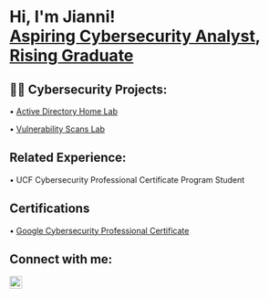 <h1>Hi, I'm Jianni! <br/><a href="https://github.com/jianni02">Aspiring Cybersecurity Analyst</a>, <a href="https://www.linkedin.com/in/jianniaponte/">Rising Graduate </a>

<h2>👨‍💻 Cybersecurity Projects:</h2>

<span>&#8226;</span> [Active Directory Home Lab](https://github.com/jianni02/ActiveDirectoryLab/blob/main/README.md)

<span>&#8226;</span> [Vulnerability Scans Lab](https://github.com/jianni02/VulnerabilityScanner)

<h2>Related Experience:</h2>
<span>&#8226;</span> UCF Cybersecurity Professional Certificate Program Student

<h2>Certifications</h2>

<span>&#8226;</span> [Google Cybersecurity Professional Certificate](https://coursera.org/share/2c42ce01c96be8c8b1839b4477d7a5ef)


<h2>Connect with me:</h2>

[<img align="left" alt="JianniAponte | LinkedIn" width="22px" src="https://cdn.jsdelivr.net/npm/simple-icons@v3/icons/linkedin.svg" />][linkedin]



[linkedin]: https://linkedin.com/in/jianniaponte/

